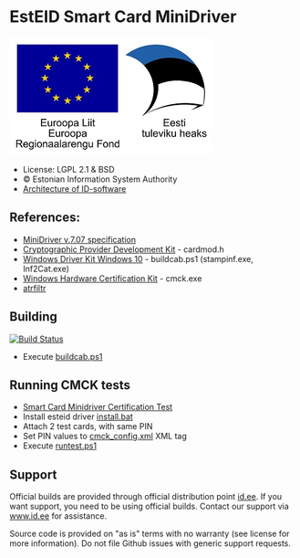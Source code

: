 # EstEID Smart Card MiniDriver

![European Regional Development Fund](https://github.com/open-eid/DigiDoc4-Client/blob/master/client/images/EL_Regionaalarengu_Fond.png "European Regional Development Fund - DO NOT REMOVE THIS IMAGE BEFORE 05.03.2020")

 * License: LGPL 2.1 & BSD
 * &copy; Estonian Information System Authority
 * [Architecture of ID-software](http://open-eid.github.io)

## References:
* [MiniDriver v.7.07 specification](http://www.microsoft.com/whdc/device/input/smartcard/sc-minidriver.mspx)
* [Cryptographic Provider Development Kit](https://www.microsoft.com/en-us/download/details.aspx?id=30688) - cardmod.h
* [Windows Driver Kit Windows 10](https://developer.microsoft.com/en-us/windows/hardware/windows-driver-kit) - buildcab.ps1 (stampinf.exe, Inf2Cat.exe)
* [Windows Hardware Certification Kit](https://developer.microsoft.com/en-us/windows/hardware/windows-hardware-lab-kit) - cmck.exe
* [atrfiltr](atrfiltr/readme.txt)

## Building
[![Build Status](https://ci.appveyor.com/api/projects/status/github/open-eid/minidriver?branch=master&svg=true)](https://ci.appveyor.com/project/open-eid/minidriver)

* Execute [buildcab.ps1](buildcab.ps1)

## Running CMCK tests
* [Smart Card Minidriver Certification Test](https://msdn.microsoft.com/en-us/library/windows/hardware/dn390909%28v=vs.85%29.aspx)
* Install esteid driver [install.bat](install.bat)
* Attach 2 test cards, with same PIN
* Set PIN values to [cmck_config.xml](cmck_config.xml) <PinEntry><Value> XML tag
* Execute [runtest.ps1](runtest.ps1)

## Support
Official builds are provided through official distribution point [id.ee](https://www.id.ee/en/article/install-id-software/). If you want support, you need to be using official builds. Contact our support via www.id.ee for assistance.

Source code is provided on "as is" terms with no warranty (see license for more information). Do not file Github issues with generic support requests.
